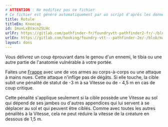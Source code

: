 ```yaml
---
# ATTENTION : Ne modifiez pas ce fichier
# Ce fichier est généré automatiquement par un script d'après les données du module Foundry VTT officiel et de sa traduction
title: Rotule
titleEn: Kneecap
id: 1muxLx8Vacn2SLHc
urlFr: https://gitlab.com/pathfinder-fr/foundryvtt-pathfinder2-fr/-/blob/master/data/feats/1muxLx8Vacn2SLHc.htm
urlEn: https://gitlab.com/hooking/foundry-vtt---pathfinder-2e/-/blob/master/packs/data/feats.db/kneecap.json
layout: dons
---
```

Vous délivrez un coup éprouvant dans le genou d'un ennemi, le tibia ou une autre partie de l'anatomie vulnérable à votre portée.

Faites une [Frappe](../actions/frapper.html) avec une de vos armes au corps-à-corps ou une attaque à mains nues. Cette attaque n'inflige pas de dégâts. Si elle touche, la cible subit une pénalité de statut de -3 m à sa Vitesse ou de - 4,5 m en cas de coup critique.

Cette pénalité s'applique seulement si la cible possède une Vitesse au sol qui dépend de ses jambes ou d'autres appendices qui lui servent à se déplacer au sol et qui peuvent être ciblés. Comme avec toutes les autres pénalités à la Vitesse, cela ne peut réduire la vitesse de la créature en dessous de 1,5 m.

